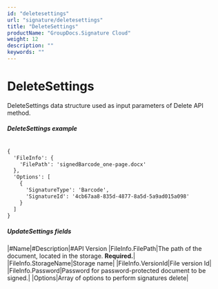 ```yaml
---
id: "deletesettings"
url: "signature/deletesettings"
title: "DeleteSettings"
productName: "GroupDocs.Signature Cloud"
weight: 12
description: ""
keywords: ""
---
```


# DeleteSettings #

DeleteSettings data structure used as input parameters of Delete API method.


##### DeleteSettings example #####

```html 

{
  'FileInfo': {
    'FilePath': 'signedBarcode_one-page.docx'
  },
  'Options': [
    {      
      'SignatureType': 'Barcode',
      'SignatureId': '4cb67aa8-835d-4877-8a5d-5a9ad015a098'
    }
  ]
}

 ```

##### UpdateSettings fields #####

|#Name|#Description|#API Version
|FileInfo.FilePath|The path of the document, located in the storage. **Required.**| 
|FileInfo.StorageName|Storage name| 
|FileInfo.VersionId|File version Id| 
|FileInfo.Password|Password for password-protected document to be signed.| 
|Options|Array of options to perform signatures delete| 